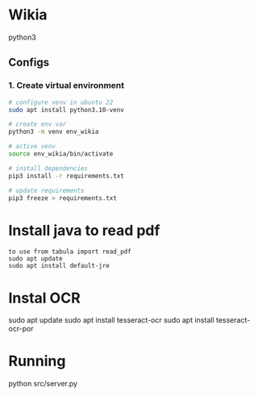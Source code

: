 # Wikia

python3 

## Configs

### 1. Create virtual environment

```bash
# configure venv in ubuntu 22
sudo apt install python3.10-venv

# create env var
python3 -m venv env_wikia

# active venv
source env_wikia/bin/activate

# install dependencies
pip3 install -r requirements.txt

# update requirements
pip3 freeze > requirements.txt
```

# Install java to read pdf 

```
to use from tabula import read_pdf
sudo apt update
sudo apt install default-jre
```

# Instal OCR
sudo apt update
sudo apt install tesseract-ocr
sudo apt install tesseract-ocr-por



# Running
python src/server.py 



